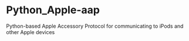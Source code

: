 # Python_Apple-aap
Python-based Apple Accessory Protocol for communicating to iPods and other Apple devices
